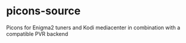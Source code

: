 # picons-source
Picons for Enigma2 tuners and Kodi mediacenter in combination with a compatible PVR backend
